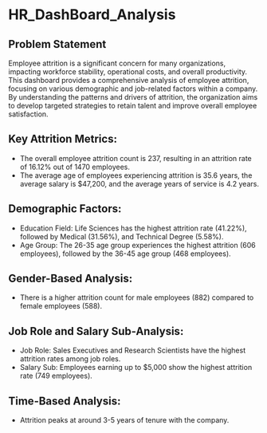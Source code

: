 # HR_DashBoard_Analysis

## Problem Statement 

Employee attrition is a significant concern for many organizations, impacting workforce stability, operational costs, and overall productivity. This dashboard provides a comprehensive analysis of employee attrition, focusing on various demographic and job-related factors within a company. By understanding the patterns and drivers of attrition, the organization aims to develop targeted strategies to retain talent and improve overall employee satisfaction.

## Key Attrition Metrics: 

* The overall employee attrition count is 237, resulting in an attrition rate of 16.12% out of 1470 employees.
* The average age of employees experiencing attrition is 35.6 years, the average salary is $47,200, and the average years of service is 4.2 years.

## Demographic Factors:

* Education Field: Life Sciences has the highest attrition rate (41.22%), followed by Medical (31.56%), and Technical Degree (5.58%).
* Age Group: The 26-35 age group experiences the highest attrition (606 employees), followed by the 36-45 age group (468 employees).

## Gender-Based Analysis:

* There is a higher attrition count for male employees (882) compared to female employees (588).

## Job Role and Salary Sub-Analysis:

* Job Role: Sales Executives and Research Scientists have the highest attrition rates among job roles.
* Salary Sub: Employees earning up to $5,000 show the highest attrition rate (749 employees).

## Time-Based Analysis:

* Attrition peaks at around 3-5 years of tenure with the company.

